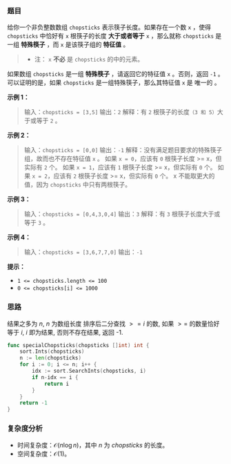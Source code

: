 ### 题目

给你一个非负整数数组 `chopsticks` 表示筷子长度。如果存在一个数 `x` ，使得 `chopsticks` 中恰好有 `x` 根筷子的长度 **大于或者等于** `x` ，那么就称 `chopsticks` 是一组 **特殊筷子** ，而 `x` 是该筷子组的 **特征值** 。

> - 注： `x` **不必** 是 `chopsticks` 的中的元素。

如果数组 `chopsticks` 是一组 **特殊筷子** ，请返回它的特征值 `x` 。否则，返回 `-1` 。可以证明的是，如果 `chopsticks` 是一组特殊筷子，那么其特征值 `x` 是 唯一的 。

**示例 1：**

> 输入：`chopsticks = [3,5]`
> 输出：`2`
> 解释：有 `2` 根筷子的长度`（3 和 5）`大于或等于 `2` 。

**示例 2：**

> 输入：`chopsticks = [0,0]`
> 输出：`-1`
> 解释：没有满足题目要求的特殊筷子组，故而也不存在特征值 `x` 。
> 如果 `x = 0`，应该有 `0` 根筷子长度 >= x，但实际有 `2` 个。
> 如果 `x = 1`，应该有 `1` 根筷子长度 >= x，但实际有 `0` 个。
> 如果 `x = 2`，应该有 `2` 根筷子长度 >= x，但实际有 `0` 个。
> x 不能取更大的值，因为 `chopsticks` 中只有两根筷子。

**示例 3：**

> 输入：`chopsticks = [0,4,3,0,4]`
> 输出：`3`
> 解释：有 `3` 根筷子长度大于或等于 `3` 。

**示例 4：**

> 输入：`chopsticks = [3,6,7,7,0]`
> 输出：`-1`

**提示：**

- `1 <= chopsticks.length <= 100`
- `0 <= chopsticks[i] <= 1000`

### 思路

结果之多为 $n$, $n$ 为数组长度
排序后二分查找 $>=i$ 的数, 如果 $>=$ 的数量恰好等于 $i$, $i$ 即为结果, 否则不存在结果, 返回 -1.

```go  
func specialChopsticks(chopsticks []int) int {
	sort.Ints(chopsticks)
	n := len(chopsticks)
	for i := 0; i <= n; i++ {
		idx := sort.SearchInts(chopsticks, i)
		if n-idx == i {
			return i
		}
	}
	return -1
}
```

### 复杂度分析

- 时间复杂度：$\mathcal{O}(n\log n)$，其中 $n$ 为 $\textit{chopsticks}$ 的长度。
- 空间复杂度：$\mathcal{O}(1)$。
